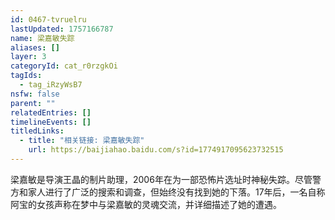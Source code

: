 ```yaml
---
id: 0467-tvruelru
lastUpdated: 1757166787
name: 梁嘉敏失踪
aliases: []
layer: 3
categoryId: cat_r0rzgkOi
tagIds:
  - tag_iRzyWsB7
nsfw: false
parent: ""
relatedEntries: []
timelineEvents: []
titledLinks:
  - title: "相关链接: 梁嘉敏失踪"
    url: https://baijiahao.baidu.com/s?id=1774917095623732515
---
```


梁嘉敏是导演王晶的制片助理，2006年在为一部恐怖片选址时神秘失踪。尽管警方和家人进行了广泛的搜索和调查，但始终没有找到她的下落。17年后，一名自称阿宝的女孩声称在梦中与梁嘉敏的灵魂交流，并详细描述了她的遭遇。